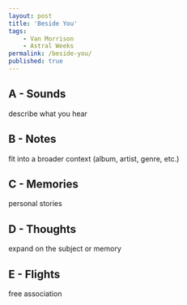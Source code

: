 ```yaml
---
layout: post
title: 'Beside You'
tags:
    - Van Morrison
    - Astral Weeks
permalink: /beside-you/
published: true
---
```


## A - Sounds

describe what you hear

## B - Notes

fit into a broader context (album, artist, genre, etc.)

## C - Memories

personal stories

## D - Thoughts

expand on the subject or memory

## E - Flights

free association
